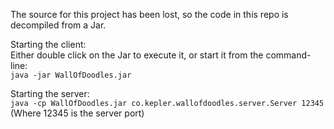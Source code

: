 The source for this project has been lost, so the code in this repo is decompiled from a Jar.

Starting the client:  
Either double click on the Jar to execute it, or start it from the command-line:  
`java -jar WallOfDoodles.jar`

Starting the server:  
`java -cp WallOfDoodles.jar co.kepler.wallofdoodles.server.Server 12345`  
(Where 12345 is the server port)
